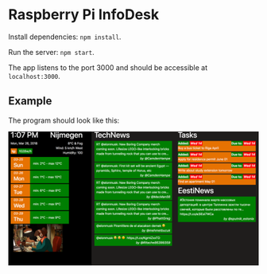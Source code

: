# Raspberry Pi InfoDesk

Install dependencies: `npm install`.

Run the server: `npm start`.

The app listens to the port 3000 and should be accessible at `localhost:3000`.

## Example

The program should look like this:

![alt text](https://github.com/EeErNu/Raspberry-InfoDesk/blob/master/src/assets/infodesk.png)
